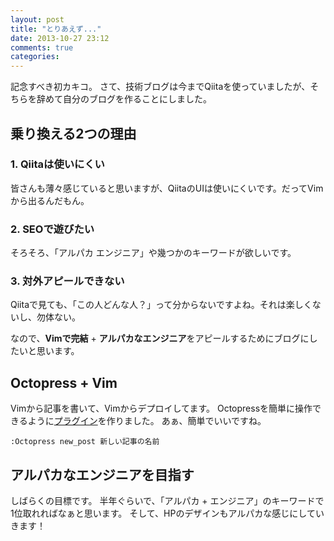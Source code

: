```yaml
---
layout: post
title: "とりあえず..."
date: 2013-10-27 23:12
comments: true
categories:
---
```


記念すべき初カキコ。
さて、技術ブログは今までQiitaを使っていましたが、そちらを辞めて自分のブログを作ることにしました。

## 乗り換える2つの理由

### 1. Qiitaは使いにくい

皆さんも薄々感じていると思いますが、QiitaのUIは使いにくいです。だってVimから出るんだもん。

### 2. SEOで遊びたい

そろそろ、「アルパカ エンジニア」や幾つかのキーワードが欲しいです。

### 3. 対外アピールできない

Qiitaで見ても、「この人どんな人？」って分からないですよね。それは楽しくないし、勿体ない。


なので、**Vimで完結** + **アルパカなエンジニア**をアピールするためにブログにしたいと思います。

## Octopress + Vim

Vimから記事を書いて、Vimからデプロイしてます。
Octopressを簡単に操作できるように[プラグイン]( https://github.com/alpaca-tc/alpaca_octopress.vim )を作りました。
あぁ、簡単でいいですね。

`:Octopress new_post 新しい記事の名前`

## アルパカなエンジニアを目指す

しばらくの目標です。
半年ぐらいで、「アルパカ + エンジニア」のキーワードで1位取れればなぁと思います。
そして、HPのデザインもアルパカな感じにしていきます！
